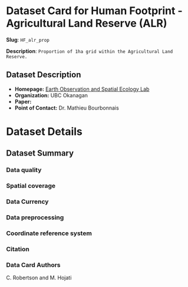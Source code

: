 # Dataset Card for Human Footprint - Agricultural Land Reserve (ALR)

**Slug**: `HF_alr_prop`

**Description**: `Proportion of 1ha grid within the Agricultural Land Reserve.`

## Dataset Description

- **Homepage:** [Earth Observation and Spatial Ecology Lab](https://www.eosel.org/)
- **Organization:** UBC Okanagan 
- **Paper:** 
- **Point of Contact:** Dr. Mathieu Bourbonnais


# Dataset Details
## Dataset Summary

### Data quality

### Spatial coverage

### Data Currency 

### Data preprocessing

### Coordinate reference system


### Citation


### Data Card Authors
C. Robertson and M. Hojati


